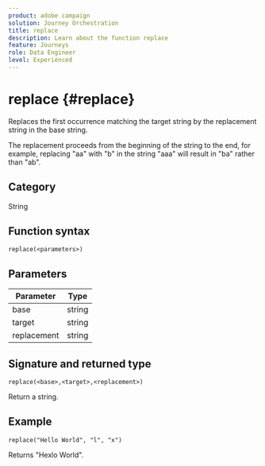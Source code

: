 ```yaml
---
product: adobe campaign
solution: Journey Orchestration
title: replace
description: Learn about the function replace
feature: Journeys
role: Data Engineer
level: Experienced
---
```


# replace {#replace}

Replaces the first occurrence matching the target string by the replacement string in the base string.

The replacement proceeds from the beginning of the string to the end, for example, replacing "aa" with "b" in the string "aaa" will result in "ba" rather than "ab".

## Category

String

## Function syntax

`replace(<parameters>)`

## Parameters

| Parameter | Type         |
|-----------|--------------|
| base      | string       |
| target    | string       |
| replacement  | string    |

## Signature and returned type

`replace(<base>,<target>,<replacement>)`

Return a string.

## Example

`replace("Hello World", "l", "x")`

Returns "Hexlo World".
